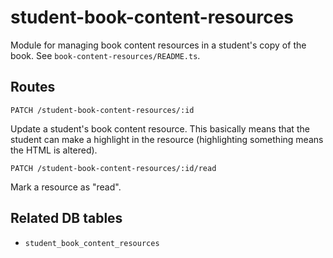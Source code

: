 # student-book-content-resources

Module for managing book content resources in a student's copy of the book. See `book-content-resources/README.ts`.

## Routes

`PATCH /student-book-content-resources/:id`

Update a student's book content resource. This basically means that the student can make a highlight in the resource (highlighting something means the HTML is altered).

`PATCH /student-book-content-resources/:id/read`

Mark a resource as "read".

## Related DB tables
- `student_book_content_resources`
